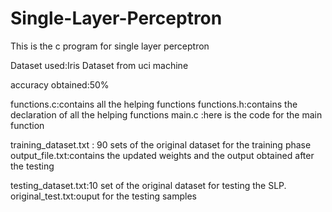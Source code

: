# Single-Layer-Perceptron

This is the c program for single layer perceptron

Dataset used:Iris Dataset
from uci machine

accuracy obtained:50%

functions.c:contains all the helping functions
functions.h:contains the declaration of all the helping functions
main.c :here is the code for the main function

training_dataset.txt : 90 sets of the original dataset for the training phase
output_file.txt:contains the updated weights and the output obtained after the testing

testing_dataset.txt:10 set of the original dataset for testing the SLP.
original_test.txt:ouput for the testing samples




